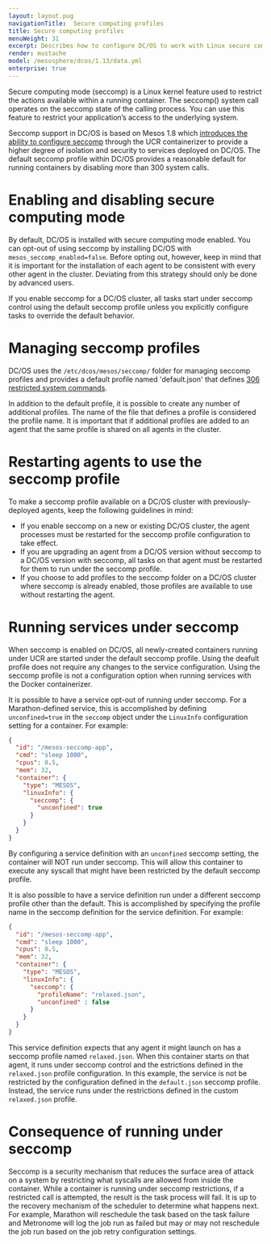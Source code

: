 ```yaml
---
layout: layout.pug
navigationTitle:  Secure computing profiles
title: Secure computing profiles
menuWeight: 31
excerpt: Describes how to configure DC/OS to work with Linux secure computing (seccomp) profiles
render: mustache
model: /mesosphere/dcos/1.13/data.yml 
enterprise: true
---
```

<!-- The source repository for this topic is https://github.com/dcos/dcos-docs-site -->
Secure computing mode (seccomp) is a Linux kernel feature used to restrict the actions available within a running container. The seccomp() system call operates on the seccomp state of the calling process. You can use this feature to restrict your application’s access to the underlying system.

Seccomp support in DC/OS is based on Mesos 1.8 which [introduces the ability to configure seccomp](http://mesos.apache.org/documentation/latest/isolators/linux-seccomp/) through the UCR containerizer to provide a higher degree of isolation and security to services deployed on DC/OS. The default seccomp profile within DC/OS provides a reasonable default for running containers by disabling more than 300 system calls.

# Enabling and disabling secure computing mode
By default, DC/OS is installed with secure computing mode enabled. You can opt-out of using seccomp by installing DC/OS with `mesos_seccomp_enabled=false`. Before opting out, however, keep in mind that it is important for the installation of each agent to be consistent with every other agent in the cluster. Deviating from this strategy should only be done by advanced users.

If you enable seccomp for a DC/OS cluster, all tasks start under seccomp control using the default seccomp profile unless you explicitly configure tasks to override the default behavior.

# Managing seccomp profiles
DC/OS uses the `/etc/dcos/mesos/seccomp/` folder for managing seccomp profiles and provides a default profile named 'default.json' that defines [306 restricted system commands](https://github.com/dcos/dcos/blob/113b8abacfd6d517594f329b621aaf4641b535e7/gen/dcos-config.yaml#L532-L838).

In addition to the default profile, it is possible to create any number of additional profiles. The name of the file that defines a profile is considered the profile name. It is important that if additional profiles are added to an agent that the same profile is shared on all agents in the cluster.

# Restarting agents to use the seccomp profile
To make a seccomp profile available on a DC/OS cluster with previously-deployed agents, keep the following guidelines in mind:
- If you enable seccomp on a new or existing DC/OS cluster, the agent processes must be restarted for the seccomp profile configuration to take effect.
- If you are upgrading an agent from a DC/OS version without seccomp to a DC/OS version with seccomp, all tasks on that agent must be restarted for them to run under the seccomp profile.
- If you choose to add profiles to the seccomp folder on a DC/OS cluster where seccomp is already enabled, those profiles are available to use without restarting the agent.

# Running services under seccomp
When seccomp is enabled on DC/OS, all newly-created containers running under UCR are started under the default seccomp profile. Using the deafult profile does not require any changes to the service configuration. Using the seccomp profile is not a configuration option when running services with the Docker containerizer.

It is possible to have a service opt-out of running under seccomp. For a Marathon-defined service, this is accomplished by defining `unconfined=true` in the `seccomp` object under the `LinuxInfo` configuration setting for a container. For example:

```json
{
  "id": "/mesos-seccomp-app",
  "cmd": "sleep 1000",
  "cpus": 0.5,
  "mem": 32,
  "container": {
    "type": "MESOS",
    "linuxInfo": {
      "seccomp": {
        "unconfined": true
      }
    }
  }
}
```

By configuring a service definition with an `unconfined` seccomp setting, the container will NOT run under seccomp. This will allow this container to execute any syscall that might have been restricted by the default seccomp profile.

It is also possible to have a service definition run under a different seccomp profile other than the default. This is accomplished by specifying the profile name in the seccomp definition for the service definition. For example:

```json
{
  "id": "/mesos-seccomp-app",
  "cmd": "sleep 1000",
  "cpus": 0.5,
  "mem": 32,
  "container": {
    "type": "MESOS",
    "linuxInfo": {
      "seccomp": {
        "profileName": "relaxed.json",
        "unconfined" : false
      }
    }
  }
}
```

This service definition expects that any agent it might launch on has a seccomp profile named `relaxed.json`. When this container starts on that agent, it runs under seccomp control and the estrictions defined in the `relaxed.json` profile configuration. In this example, the service is not be restricted by the configuration defined in the `default.json` seccomp profile. Instead, the service runs under the restrictions defined in the custom `relaxed.json` profile.

# Consequence of running under seccomp
Seccomp is a security mechanism that reduces the surface area of attack on a system by restricting what syscalls are allowed from inside the container. While a container is running under seccomp restrictions, if a restricted call is attempted, the result is the task process will fail. It is up to the recovery mechanism of the scheduler to determine what happens next. For example, Marathon will reschedule the task based on the task failure and Metronome will log the job run as failed but may or may not reschedule the job run based on the job retry configuration settings.
